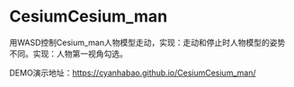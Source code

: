 # CesiumCesium_man
用WASD控制Cesium_man人物模型走动，实现：走动和停止时人物模型的姿势不同。实现：人物第一视角勾选。

DEMO演示地址：https://cyanhabao.github.io/CesiumCesium_man/
